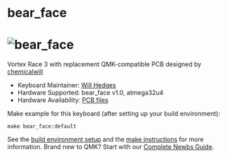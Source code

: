 # bear_face

![bear_face](https://imgur.com/a/11fNXvS)
===

Vortex Race 3 with replacement QMK-compatible PCB designed by [chemicalwill](https://github.com/chemicalwill)

* Keyboard Maintainer: [Will Hedges](https://github.com/chemicalwill)
* Hardware Supported: bear_face v1.0, atmega32u4
* Hardware Availability: [PCB files](https://github.com/chemicalwill/bear_face)

Make example for this keyboard (after setting up your build environment):

    make bear_face:default

See the [build environment setup](https://docs.qmk.fm/#/getting_started_build_tools) and the [make instructions](https://docs.qmk.fm/#/getting_started_make_guide) for more information. Brand new to QMK? Start with our [Complete Newbs Guide](https://docs.qmk.fm/#/newbs).
